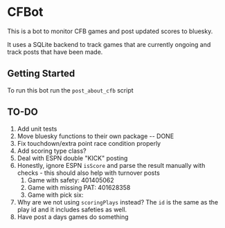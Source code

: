 # CFBot

This is a bot to monitor CFB games and post updated scores to bluesky.

It uses a SQLite backend to track games that are currently ongoing and track posts that have been made.

## Getting Started
To run this bot run the `post_about_cfb` script

## TO-DO
1. Add unit tests
2. Move bluesky functions to their own package -- DONE
3.  Fix touchdown/extra point race condition properly
   1.  Add scoring type class?
   2.  Deal with ESPN double "KICK" posting
   3.  Honestly, ignore ESPN `isScore` and parse the result manually with checks - this should also help with turnover posts
       1.  Game with safety: 401405062
       2.  Game with missing PAT: 401628358
       3.  Game with pick six: 
   4.  Why are we not using `scoringPlays` instead? The `id` is the same as the play id and it includes safeties as well.
4.  Have post a days games do something